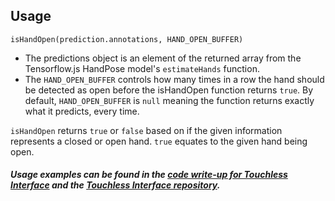 ## Usage
`isHandOpen(prediction.annotations, HAND_OPEN_BUFFER)`
- The predictions object is an element of the returned array from the Tensorflow.js HandPose model's `estimateHands` function. 
- The `HAND_OPEN_BUFFER` controls how many times in a row the hand should be detected as open before the isHandOpen function returns `true`. By default, `HAND_OPEN_BUFFER` is `null` meaning the function returns exactly what it predicts, every time.

`isHandOpen` returns `true` or `false` based on if the given information represents a closed or open hand. `true` equates to the given hand being open.

##### Usage examples can be found in the [code write-up for Touchless Interface](https://pub.towardsai.net/creating-a-touchless-interface-with-tensorflow-js-c3676582c1df "ss Interface") and the [Touchless Interface repository](https://github.com/Hammaad-M/touchless-interface "ouchless Interface Repository"). 
